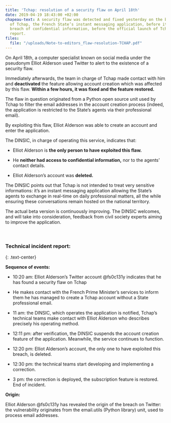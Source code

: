```yaml
---
title: 'Tchap: resolution of a security flaw on April 18th'
date: 2019-04-19 18:43:00 +02:00
chapeau-text: A security flaw was detected and fixed yesterday on the beta version
  of Tchap, the French State’s instant messaging application, before it caused any
  breach of confidential information, before the official launch of Tchap. Incident
  report.
files:
  file: "/uploads/Note-to-editors_flaw-resolution-TCHAP.pdf"
---
```


On April 18th, a computer specialist known on social media under the pseudonym Elliot Alderson used Twitter to alert to the existence of a security flaw.

Immediately afterwards, the team in charge of Tchap made contact with him and **deactivated** the feature allowing account creation which was affected by this flaw. **Within a few hours, it was fixed and the feature restored.**

The flaw in question originated from a Python open source unit used by Tchap to filter the email addresses in the account creation process (indeed, the application is restricted to the State’s agents via their professional email).

By exploiting this flaw, Elliot Alderson was able to create an account and enter the application.

The DINSIC, in charge of operating this service, indicates that:

* Elliot Alderson is **the only person to have exploited this flaw.**


* He **neither had access to confidential information,** nor to the agents’ contact details.


* Elliot Alderson’s account was **deleted.**


The DINSIC points out that Tchap is not intended to treat very sensitive informations: it’s an instant messaging application allowing the State’s agents to exchange in real-time on daily professional matters, all the while ensuring these conversations remain hosted on the national territory.

The actual beta version is continuously improving. The DINSIC welcomes, and will take into consideration, feedback from civil society experts aiming to improve the application.
<br>
<br>
<br>
### Technical incident report:
{: .text-center}

**Sequence of events:**

* 10:20 am: Elliot Alderson’s Twitter account @fs0c131y indicates that he has found a security flaw on Tchap

* He makes contact with the French Prime Minister’s services to inform them he has managed to create a Tchap account without a State professional email.

* 11 am: the DINSIC, which operates the application is notified, Tchap’s technical teams make contact with Elliot Alderson who describes precisely his operating method.

* 12:11 pm: after verification, the DINSIC suspends the account creation feature of the application. Meanwhile, the service continues to function.

* 12:20 pm: Elliot Alderson’s account, the only one to have exploited this breach, is deleted.

* 12:30 pm: the technical teams start developing and implementing a correction.

* 3 pm: the correction is deployed, the subscription feature is restored. End of incident.

**Origin:**

Elliot Alderson @fs0c131y has revealed the origin of the breach on Twitter: the vulnerability originates from the email.utils (Python library) unit, used to process email addresses.